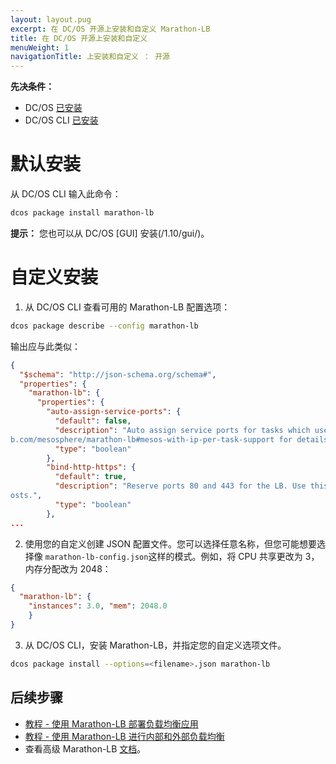```yaml
---
layout: layout.pug
excerpt: 在 DC/OS 开源上安装和自定义 Marathon-LB
title: 在 DC/OS 开源上安装和自定义
menuWeight: 1
navigationTitle: 上安装和自定义 ： 开源
---
```



**先决条件：**

- DC/OS [已安装](/cn/1.11/installing/oss/)
- DC/OS CLI [已安装](/cn/1.11/cli/install/)

# 默认安装

从 DC/OS CLI 输入此命令：

  ```bash
  dcos package install marathon-lb
  ```

**提示：** 您也可以从 DC/OS [GUI] 安装(/1.10/gui/)。


# 自定义安装

1. 从 DC/OS CLI 查看可用的 Marathon-LB 配置选项：

  ```bash
  dcos package describe --config marathon-lb
  ```

 输出应与此类似：

  ```json
  {
    "$schema": "http://json-schema.org/schema#",
    "properties": {
      "marathon-lb": {
        "properties": {
          "auto-assign-service-ports": {
            "default": false,
            "description": "Auto assign service ports for tasks which use IP-per-task. See https://githu
  b.com/mesosphere/marathon-lb#mesos-with-ip-per-task-support for details.",
            "type": "boolean"
          },
          "bind-http-https": {
            "default": true,
            "description": "Reserve ports 80 and 443 for the LB. Use this if you intend to use virtual h
  osts.",
            "type": "boolean"
          },
  ...
  ```

2. 使用您的自定义创建 JSON 配置文件。您可以选择任意名称，但您可能想要选择像 `marathon-lb-config.json`这样的模式。例如，将 CPU 共享更改为 3，内存分配改为 2048：

  ```json
  {
    "marathon-lb": {
      "instances": 3.0, "mem": 2048.0
      }
  }
  ```

3. 从 DC/OS CLI，安装 Marathon-LB，并指定您的自定义选项文件。

  ```bash
  dcos package install --options=<filename>.json marathon-lb
  ```

## 后续步骤

- [教程 - 使用 Marathon-LB 部署负载均衡应用](/dcos/cn/services/marathon-lb/1.12/mlb-basic-tutorial/)
- [教程 - 使用 Marathon-LB 进行内部和外部负载均衡](/dcos/cn/services/marathon-lb/marathon-lb-advanced-tutorial/)
- 查看高级 Marathon-LB [文档](/dcos/cn/services/marathon-lb/advanced/)。
